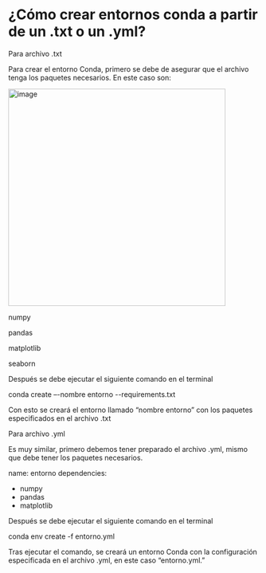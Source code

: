# ¿Cómo crear entornos conda a partir de un .txt o un .yml? 

 

Para archivo .txt 

 

Para crear el entorno Conda, primero se debe de asegurar que el archivo tenga los paquetes necesarios. En este caso son: 
 
<img width="436" alt="image" src="https://github.com/user-attachments/assets/5309be02-3f96-4387-89aa-a69de216d979" />

numpy  

pandas  

 matplotlib  

 seaborn 

 

Después se debe ejecutar el siguiente comando en el terminal 

conda create –-nombre entorno --requirements.txt 

Con esto se creará el entorno llamado “nombre entorno” con los paquetes especificados en el archivo .txt  

 

 

Para archivo .yml 

Es muy similar, primero debemos tener preparado el archivo .yml, mismo que debe tener los paquetes necesarios.  

name: entorno 
dependencies: 
  - numpy 
  - pandas 
  - matplotlib 

 

Después se debe ejecutar el siguiente comando en el terminal 

conda env create -f entorno.yml 

Tras ejecutar el comando, se creará un entorno Conda con la configuración especificada en el archivo .yml, en este caso “entorno.yml.” 
